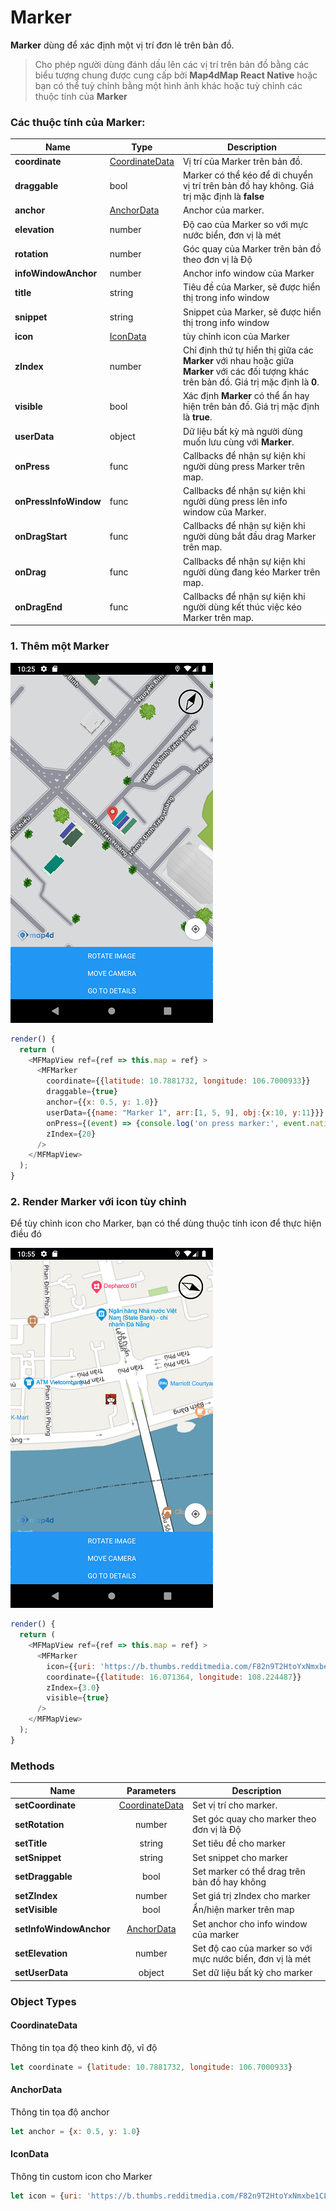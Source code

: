 # Marker

**Marker** dùng để xác định một vị trí đơn lẻ trên bản đồ. 

> Cho phép người dùng đánh dấu lên các vị trí trên bản đồ bằng các biểu tượng chung được cung cấp bởi **Map4dMap React Native** 
hoặc bạn có thể tuỳ chỉnh bằng một hình ảnh khác hoặc tuỳ chỉnh các thuộc tính của **Marker**

### Các thuộc tính của **Marker**:

| Name                   | Type          |Description                                                                                                              |
|------------------------|---------------|-------------------------------------------------------------------------------------------------------------------------|
| **coordinate**         | [CoordinateData](#CoordinateData) | Vị trí của Marker trên bản đồ. |
| **draggable**          | bool          | Marker có thể kéo để di chuyển vị trí trên bản đồ hay không. Giá trị mặc định là **false** |
| **anchor**             | [AnchorData](#AnchorData) | Anchor của marker.                                                                  |
| **elevation**          | number        | Độ cao của Marker so với mực nước biển, đơn vị là mét                                                               |
| **rotation**           | number        | Góc quay của Marker trên bản đồ theo đơn vị là Độ                                                              |
| **infoWindowAnchor**   | number        | Anchor info window của Marker                                                                         |
| **title**              | string        | Tiêu đề của Marker, sẽ được hiển thị trong info window                                                                          |
| **snippet**            | string        | Snippet của Marker, sẽ được hiển thị trong info window                                                             |
| **icon**               | [IconData](#IconData) | tùy chỉnh icon của Marker                                                                          |
| **zIndex**             | number        | Chỉ định thứ tự hiển thị giữa các **Marker** với nhau hoặc giữa **Marker** với các đối tượng khác trên bản đồ. Giá trị mặc định là **0**.  |
| **visible**            | bool          | Xác định **Marker** có thể ẩn hay hiện trên bản đồ. Giá trị mặc định là **true**.                                       |
| **userData**           | object        | Dữ liệu bất kỳ mà người dùng muốn lưu cùng với **Marker**.                                       |
| **onPress**            | func          | Callbacks để nhận sự kiện khi người dùng press Marker trên map.                                                                          |
| **onPressInfoWindow**  | func          | Callbacks để nhận sự kiện khi người dùng press lên info window của Marker.                                                                          |
| **onDragStart**        | func          | Callbacks để nhận sự kiện khi người dùng bắt đầu drag Marker trên map.                                                                          |
| **onDrag**             | func          | Callbacks để nhận sự kiện khi người dùng đang kéo Marker trên map.                                                                          |
| **onDragEnd**          | func          | Callbacks để nhận sự kiện khi người dùng kết thúc việc kéo Marker trên map.                                                                          |

### 1. Thêm một Marker

![Marker](../../resources/add-marker.png)

```javascript
render() {
  return (
    <MFMapView ref={ref => this.map = ref} >
      <MFMarker
        coordinate={{latitude: 10.7881732, longitude: 106.7000933}}
        draggable={true}
        anchor={{x: 0.5, y: 1.0}}
        userData={{name: "Marker 1", arr:[1, 5, 9], obj:{x:10, y:11}}}
        onPress={(event) => {console.log('on press marker:', event.nativeEvent)}}
        zIndex={20}
      />
    </MFMapView>
  );
}
```

### 2. Render Marker với icon tùy chỉnh

Để tùy chỉnh icon cho Marker, bạn có thể dùng thuộc tính icon để thực hiện điều đó

![IconMarker](../../resources/icon-marker.png)

```javascript
render() {
  return (
    <MFMapView ref={ref => this.map = ref} >
      <MFMarker
        icon={{uri: 'https://b.thumbs.redditmedia.com/F82n9T2HtoYxNmxbe1CL0RKxBdeUEw-HVyd-F-Lb91o.png', width: 32, height: 32}}
        coordinate={{latitude: 16.071364, longitude: 108.224487}}
        zIndex={3.0}
        visible={true}
      />
    </MFMapView>
  );
}
```

### Methods

| Name                   | Parameters                           | Description                                                                            |
|------------------------|:------------------------------------:|----------------------------------------------------------------------------------------|
| **setCoordinate**      | [CoordinateData](#CoordinateData)    | Set vị trí cho marker.                                                              |
| **setRotation**        | number                               | Set góc quay cho marker theo đơn vị là Độ                                             |
| **setTitle**           | string                               | Set tiêu đề cho marker                                     |
| **setSnippet**         | string                               | Set snippet cho marker                                |
| **setDraggable**       | bool                                 | Set marker có thể drag trên bản đồ hay không                                                      |
| **setZIndex**          | number                               | Set giá trị zIndex cho marker                                                          |
| **setVisible**         | bool                                 | Ẩn/hiện marker trên map                                                                |
| **setInfoWindowAnchor**| [AnchorData](#AnchorData)            | Set anchor cho info window của marker                                                             |
| **setElevation**       | number                               | Set độ cao của marker so với mực nước biển, đơn vị là mét                             |
| **setUserData**        | object                               | Set dữ liệu bất kỳ cho marker                                                          |

### Object Types

#### CoordinateData

Thông tin tọa độ theo kinh độ, vĩ độ

```js
let coordinate = {latitude: 10.7881732, longitude: 106.7000933}
```

#### AnchorData

Thông tin tọa độ anchor

```js
let anchor = {x: 0.5, y: 1.0}
```

#### IconData

Thông tin custom icon cho Marker

```js
let icon = {uri: 'https://b.thumbs.redditmedia.com/F82n9T2HtoYxNmxbe1CL0RKxBdeUEw-HVyd-F-Lb91o.png', width: 32, height: 32}
```
